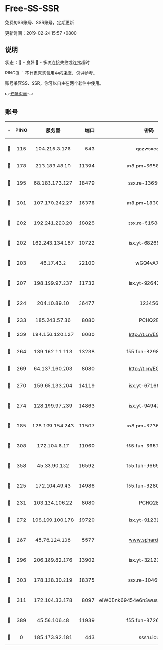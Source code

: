 # Free-SS-SSR

免费的SS账号、SSR账号，定期更新

更新时间：2019-02-24 15:57 +0800

## 说明

状态     ：🙂 - 良好 🙁 - 多次连接失败或连接超时

PING值   ：不代表真实使用中的速度，仅供参考。

账号兼容SS、SSR，你可以自由在两个软件中使用。

👉[扫码页面](https://liesauer.github.io/free-ss-ssr.github.io/)👈

## 账号

|-|PING|服务器|端口|密码|加密方式|区域|
|:----:|:----:|:-----:|-----:|:----:|:----:|:----:|
|🙂|115|104.215.3.176|543|qazwsxedc|aes-256-gcm|JP|
|🙂|178|213.183.48.10|11394|ss8.pm-66583704|rc4-md5|RU|
|🙂|195|68.183.173.127|18479|ssx.re-13656982|aes-256-cfb|US|
|🙂|201|107.170.242.27|16378|ss8.pm-18305798|aes-256-cfb|US|
|🙂|202|192.241.223.20|18828|ssx.re-51584753|aes-256-cfb|US|
|🙂|202|162.243.134.187|10722|isx.yt-68269758|aes-256-cfb|US|
|🙂|203|46.17.43.2|22100|wGQ4vA7D|aes-256-gcm|RU|
|🙂|207|198.199.97.237|11732|isx.yt-92643229|aes-256-cfb|US|
|🙂|224|204.10.89.10|36477|123456|aes-256-cfb|US|
|🙂|233|185.243.57.36|8080|PCHQ2E|rc4-md5|US|
|🙂|239|194.156.120.127|8080|http://t.cn/EGJIyrl|rc4-md5|RU|
|🙂|264|139.162.11.113|13238|f55.fun-82987043|aes-256-cfb|SG|
|🙂|269|64.137.160.203|8080|http://t.cn/EGJIyrl|rc4-md5|CA|
|🙂|270|159.65.133.204|14119|isx.yt-67168990|aes-256-cfb|SG|
|🙂|274|128.199.97.239|14863|isx.yt-94947792|aes-256-cfb|SG|
|🙂|285|128.199.154.243|11507|ss8.pm-87365089|aes-256-cfb|SG|
|🙂|308|172.104.6.17|11960|f55.fun-66579166|aes-256-cfb|US|
|🙂|358|45.33.90.132|16592|f55.fun-96694755|aes-256-cfb|US|
|🙂|225|172.104.49.43|14986|f55.fun-62809242|aes-256-cfb|SG|
|🙂|231|103.124.106.22|8080|PCHQ2E|rc4-md5|US|
|🙂|272|198.199.100.178|19720|isx.yt-91232845|aes-256-cfb|US|
|🙂|287|45.76.124.108|5577|www.sphard.com|aes-256-cfb|AU|
|🙂|296|206.189.82.176|13902|isx.yt-32127764|aes-256-cfb|SG|
|🙂|303|178.128.30.219|18375|ssx.re-10465888|aes-256-cfb|SG|
|🙂|311|172.104.33.178|8097|eIW0Dnk69454e6nSwuspv9DmS201tQ0D|aes-256-cfb|SG|
|🙁|389|45.56.106.48|11939|f55.fun-87263738|aes-256-cfb|US|
|🙁|0|185.173.92.181|443|sssru.icu|rc4-md5|RU|
